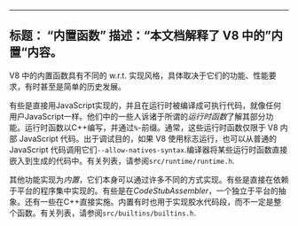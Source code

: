 ***

## 标题： “内置函数”&#xA;描述：“本文档解释了 V8 中的”内置“内容。

V8 中的内置函数具有不同的 w.r.t. 实现风格，具体取决于它们的功能、性能要求，有时甚至是简单的历史发展。

有些是直接用JavaScript实现的，并且在运行时被编译成可执行代码，就像任何用户JavaScript一样。他们中的一些人诉诸于所谓的*运行时函数*了解其部分功能。运行时函数以C++编写，并通过`%`-前缀。通常，这些运行时函数仅限于 V8 内部 JavaScript 代码。出于调试目的，如果 V8 使用标志运行，也可以从普通的 JavaScript 代码调用它们`--allow-natives-syntax`.编译器将某些运行时函数直接嵌入到生成的代码中。有关列表，请参阅`src/runtime/runtime.h`.

其他功能实现为*内置*，它们本身可以通过许多不同的方式实现。有些是直接在依赖于平台的程序集中实现的。有些是在*CodeStubAssembler*，一个独立于平台的抽象。还有一些在C++直接实施。内置有时也用于实现胶水代码段，而不一定是整个函数。有关列表，请参阅`src/builtins/builtins.h`.
